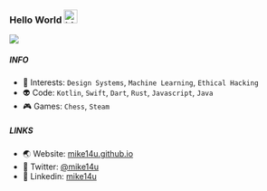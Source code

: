 ### Hello World <img src="https://user-images.githubusercontent.com/1303154/88677602-1635ba80-d120-11ea-84d8-d263ba5fc3c0.gif" width="24px" alt="hi">

![](https://komarev.com/ghpvc/?username=mike14u)

##### INFO

- 👾 Interests: `Design Systems`, `Machine Learning`, `Ethical Hacking`
- 👽 Code: `Kotlin`, `Swift`, `Dart`, `Rust`, `Javascript`, `Java`
- 🎮 Games: `Chess`, `Steam`

##### LINKS

- 🌏 Website: [mike14u.github.io](https://mike14u.github.io)
- 🐤 Twitter: [@mike14u](https://twitter.com/mike14u)
- 💼 Linkedin: [mike14u](https://www.linkedin.com/in/mike14u)
